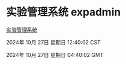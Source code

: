 # 实验管理系统 expadmin
[实验管理系统](http://219.139.197.74:56808/expadmin-782313d2-e1b1-4ea7-932e-3a55e6a1a4d0/)

2024年 10月 27日 星期日 12:40:02 CST

2024年 10月 27日 星期日 04:40:02 GMT
